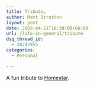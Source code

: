 ```yaml
---
title: Tribute…
author: Matt Stratton
layout: post
date: 2003-04-21T18:38:00+00:00
url: /life-in-general/tribute
dsq_thread_id:
  - 28245955
categories:
  - Personal

---
```

A fun tribute to [Homestar][1].

 [1]: https://www.homestarrunner.com